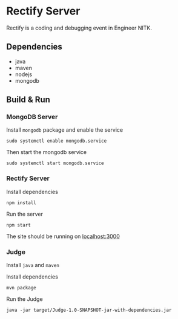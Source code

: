 # Rectify Server

Rectify is a coding and debugging event in Engineer NITK.

## Dependencies

+ java
+ maven
+ nodejs
+ mongodb

## Build & Run

### MongoDB Server

Install `mongodb` package and enable the service

```
sudo systemctl enable mongodb.service
```

Then start the mongodb service

```
sudo systemctl start mongodb.service
```

### Rectify Server

Install dependencies

```
npm install
```

Run the server

```
npm start
```

The site should be running on [localhost:3000](http://localhost:3000)

### Judge

Install `java` and `maven`

Install dependencies

```
mvn package
```

Run the Judge

```
java -jar target/Judge-1.0-SNAPSHOT-jar-with-dependencies.jar 
```
